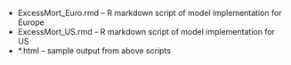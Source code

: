 - ExcessMort_Euro.rmd – R markdown script of model implementation for Europe
- ExcessMort_US.rmd - R markdown script of model implementation for US
- *.html – sample output from above scripts
